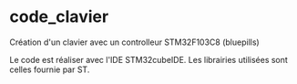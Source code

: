 # code_clavier
Création d'un clavier avec un controlleur STM32F103C8 (bluepills) 

Le code est réaliser avec l'IDE STM32cubeIDE. Les librairies utilisées sont celles fournie par ST.
